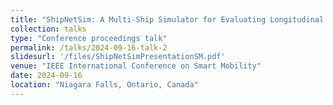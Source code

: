 ```yaml
---
title: "ShipNetSim: A Multi-Ship Simulator for Evaluating Longitudinal Motion, Energy Consumption, and Carbon Footprint of Ships"
collection: talks
type: "Conference proceedings talk"
permalink: /talks/2024-09-16-talk-2
slidesurl: '/files/ShipNetSimPresentationSM.pdf'
venue: "IEEE International Conference on Smart Mobility"
date: 2024-09-16
location: "Niagara Falls, Ontario, Canada"
---
```


